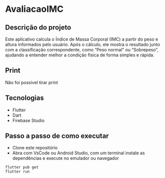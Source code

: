 # AvaliacaoIMC

## Descrição do projeto
Este aplicativo calcula o Índice de Massa Corporal (IMC) a partir do peso e altura informados pelo usuário. Após o cálculo, ele mostra o resultado junto com a classificação correspondente, como “Peso normal” ou “Sobrepeso”, ajudando a entender melhor a condição física de forma simples e rápida.

## Print
Não foi possivel tirar print

## Tecnologias
- Flutter
- Dart
- Firebase Studio

##  Passo a passo de como executar
- Clone este repositório
-  Abra com VsCode ou Android Studio, com   um terminal instale as dependências e execute no emulador ou navegador
```
flutter pub get
flutter run
```